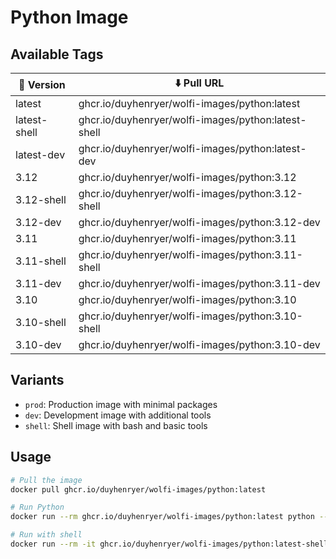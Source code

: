 # Python Image

## Available Tags
| 📌 Version    | ⬇️ Pull URL                               |
| ------------ | ------------------------------------------- |
| latest       | ghcr.io/duyhenryer/wolfi-images/python:latest       |
| latest-shell | ghcr.io/duyhenryer/wolfi-images/python:latest-shell |
| latest-dev   | ghcr.io/duyhenryer/wolfi-images/python:latest-dev   |
| 3.12           | ghcr.io/duyhenryer/wolfi-images/python:3.12           |
| 3.12-shell     | ghcr.io/duyhenryer/wolfi-images/python:3.12-shell     |
| 3.12-dev       | ghcr.io/duyhenryer/wolfi-images/python:3.12-dev       |
| 3.11           | ghcr.io/duyhenryer/wolfi-images/python:3.11           |
| 3.11-shell     | ghcr.io/duyhenryer/wolfi-images/python:3.11-shell     |
| 3.11-dev       | ghcr.io/duyhenryer/wolfi-images/python:3.11-dev       |
| 3.10           | ghcr.io/duyhenryer/wolfi-images/python:3.10           |
| 3.10-shell     | ghcr.io/duyhenryer/wolfi-images/python:3.10-shell     |
| 3.10-dev       | ghcr.io/duyhenryer/wolfi-images/python:3.10-dev       |

## Variants

- `prod`: Production image with minimal packages
- `dev`: Development image with additional tools
- `shell`: Shell image with bash and basic tools

## Usage

```bash
# Pull the image
docker pull ghcr.io/duyhenryer/wolfi-images/python:latest

# Run Python
docker run --rm ghcr.io/duyhenryer/wolfi-images/python:latest python --version

# Run with shell
docker run --rm -it ghcr.io/duyhenryer/wolfi-images/python:latest-shell
```